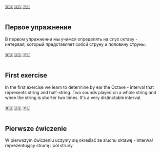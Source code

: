 <span id="ru"><a href="#ru">🇷🇺</a> <a href="#en">🇺🇸</a> <a href="#pl">🇵🇱</a> </span><br><br>
## Первое упражнение

В первом упражнении мы учимся определять на слух октаву - интервал, который представляет собой струну и половину струны.<br><br>
<span id="en"><a href="#ru">🇷🇺</a> <a href="#en">🇺🇸</a> <a href="#pl">🇵🇱</a> </span><br><br>
## First exercise

In the first exercise we learn to determine  by ear the Octave  -  interval that represents string and half-string.
Two sounds played on a whole string and when the string is shorter two times.
It's a very distinctable interval.<br><br>
<span id="pl"><a href="#ru">🇷🇺</a> <a href="#en">🇺🇸</a> <a href="#pl">🇵🇱</a> </span><br><br>
## Pierwsze ćwiczenie

W pierwszym ćwiczeniu uczymy się określać ze słuchu oktawę - interwał reprezentujący strunę i pół struny.<br><br>
